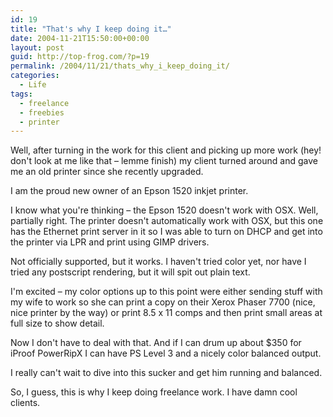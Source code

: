 ```yaml
---
id: 19
title: "That's why I keep doing it…"
date: 2004-11-21T15:50:00+00:00
layout: post
guid: http://top-frog.com/?p=19
permalink: /2004/11/21/thats_why_i_keep_doing_it/
categories:
  - Life
tags:
  - freelance
  - freebies
  - printer
---
```

Well, after turning in the work for this client and picking up more work (hey! don't look at me like that – lemme finish) my client turned around and gave me an old printer since she recently upgraded.

I am the proud new owner of an Epson 1520 inkjet printer.

I know what you're thinking – the Epson 1520 doesn't work with OSX. Well, partially right. The printer doesn't automatically work with OSX, but this one has the Ethernet print server in it so I was able to turn on DHCP and get into the printer via LPR and print using GIMP drivers.



Not officially supported, but it works. I haven't tried color yet, nor have I tried any postscript rendering, but it will spit out plain text.

I'm excited – my color options up to this point were either sending stuff with my wife to work so she can print a copy on their Xerox Phaser 7700 (nice, nice printer by the way) or print 8.5 x 11 comps and then print small areas at full size to show detail.

Now I don't have to deal with that. And if I can drum up about $350 for iProof PowerRipX I can have PS Level 3 and a nicely color balanced output.

I really can't wait to dive into this sucker and get him running and balanced.

So, I guess, this is why I keep doing freelance work. I have damn cool clients.
